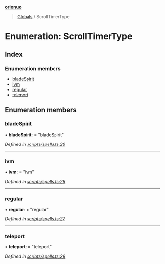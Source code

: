**[orionuo](../README.md)**

> [Globals](../globals.md) / ScrollTimerType

# Enumeration: ScrollTimerType

## Index

### Enumeration members

* [bladeSpirit](scrolltimertype.md#bladespirit)
* [ivm](scrolltimertype.md#ivm)
* [regular](scrolltimertype.md#regular)
* [teleport](scrolltimertype.md#teleport)

## Enumeration members

### bladeSpirit

•  **bladeSpirit**:  = "bladeSpirit"

*Defined in [scripts/spells.ts:28](https://github.com/msviha/orionuo/blob/9d75b1e/src/scripts/spells.ts#L28)*

___

### ivm

•  **ivm**:  = "ivm"

*Defined in [scripts/spells.ts:26](https://github.com/msviha/orionuo/blob/9d75b1e/src/scripts/spells.ts#L26)*

___

### regular

•  **regular**:  = "regular"

*Defined in [scripts/spells.ts:27](https://github.com/msviha/orionuo/blob/9d75b1e/src/scripts/spells.ts#L27)*

___

### teleport

•  **teleport**:  = "teleport"

*Defined in [scripts/spells.ts:29](https://github.com/msviha/orionuo/blob/9d75b1e/src/scripts/spells.ts#L29)*
